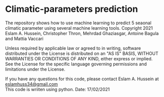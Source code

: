 # Climatic-parameters prediction
The repository shows how to use machine learning to predict 5 seaonal climatic parameter using several machine learning tools.
Copyright 2021 Eslam A. Hussein, Christopher Thron, Mehrdad Ghaziasgar, Antoine Bagula and Mattia Vaccari 


   Unless required by applicable law or agreed to in writing, software
   distributed under the License is distributed on an "AS IS" BASIS,
   WITHOUT WARRANTIES OR CONDITIONS OF ANY KIND, either express or implied.
  See the License for the specific language governing permissions and
  limitations under the License.


If you have any questions for this code, please contact Eslam A. Hussein at eslamhuss34@gmail.com    
This code is wriiten using python.
Date: 17/02/2021
